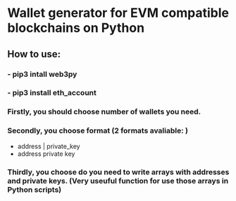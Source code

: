 ﻿
# Wallet generator for EVM compatible blockchains on Python

## How to use:

### - pip3 intall web3py
### - pip3 install eth_account


### Firstly, you should choose number of wallets you need. 
### Secondly, you choose format (2 formats avaliable: )
 - address | private_key 
 - address 
   private key
  ### Thirdly, you choose do you need to write arrays with addresses and private keys. (Very useuful function for use those arrays in Python scripts)

